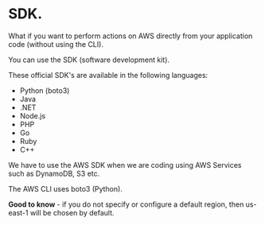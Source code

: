 # **SDK.**

What if you want to perform actions on AWS directly from your application code (without using the CLI).

You can use the SDK (software development kit).

These official SDK's are available in the following languages:

* Python (boto3)
* Java
* .NET
* Node.js
* PHP
* Go
* Ruby
* C++

We have to use the AWS SDK when we are coding using AWS Services such as DynamoDB, S3 etc.

The AWS CLI uses boto3 (Python).

**Good to know** - if you do not specify or configure a default region, then us-east-1 will be chosen by default.